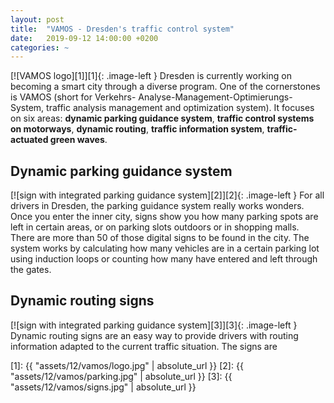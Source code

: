 ```yaml
---
layout: post
title:  "VAMOS - Dresden's traffic control system"
date:   2019-09-12 14:00:00 +0200
categories: ~
---
```


[![VAMOS logo][1]][1]{: .image-left }
Dresden is currently working on becoming a smart city through a diverse program. One of the cornerstones is VAMOS (short for Verkehrs- Analyse-Management-Optimierungs-System, traffic analysis management and optimization system). It focuses on six areas: **dynamic parking guidance system**, **traffic control systems on motorways**, **dynamic routing**, **traffic information system**, **traffic-actuated green waves**.

## Dynamic parking guidance system

[![sign with integrated parking guidance system][2]][2]{: .image-left }
For all drivers in Dresden, the parking guidance system really works wonders. Once you enter the inner city, signs show you how many parking spots are left in certain areas, or on parking slots outdoors or in shopping malls. There are more than 50 of those digital signs to be found in the city.
The system works by calculating how many vehicles are in a certain parking lot using induction loops or counting how many have entered and left through the gates.

## Dynamic routing signs

[![sign with integrated parking guidance system][3]][3]{: .image-left }
Dynamic routing signs are an easy way to provide drivers with routing information adapted to the current traffic situation. The signs are

  [1]: {{ "assets/12/vamos/logo.jpg" | absolute_url }}
  [2]: {{ "assets/12/vamos/parking.jpg" | absolute_url }}
  [3]: {{ "assets/12/vamos/signs.jpg" | absolute_url }}
